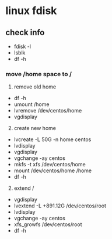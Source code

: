 # linux fdisk

## check info
- fdisk -l
- lsblk
- df -h

### move /home space to /

1. remove old home
- df -h
- umount /home
- lvremove /dev/centos/home
- vgdisplay

2. create new home
- lvcreate -L 50G -n home centos
- lvdisplay
- vgdisplay
- vgchange -ay centos
- mkfs -t xfs /dev/centos/home
- mount /dev/centos/home /home
- df -h

2. extend /
- vgdisplay
- lvextend -L +891.12G /dev/centos/root
- lvdisplay
- vgchange -ay centos
- xfs_growfs /dev/centos/root
- df -h
